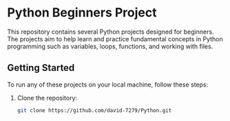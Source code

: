 # Python Beginners Project

This repository contains several Python projects designed for beginners. The projects aim to help learn and practice fundamental concepts in Python programming such as variables, loops, functions, and working with files.

## Getting Started

To run any of these projects on your local machine, follow these steps:

1. Clone the repository:
   ```bash
   git clone https://github.com/david-7279/Python.git
